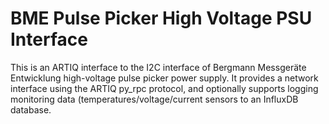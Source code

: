 BME Pulse Picker High Voltage PSU Interface
===========================================

This is an ARTIQ interface to the I2C interface of Bergmann Messgeräte
Entwicklung high-voltage pulse picker power supply. It provides a network
interface using the ARTIQ py_rpc protocol, and optionally supports logging
monitoring data (temperatures/voltage/current sensors to an InfluxDB
database.
